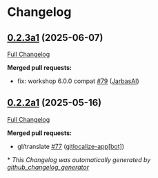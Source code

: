 # Changelog

## [0.2.3a1](https://github.com/OpenVoiceOS/ovos-skill-hello-world/tree/0.2.3a1) (2025-06-07)

[Full Changelog](https://github.com/OpenVoiceOS/ovos-skill-hello-world/compare/0.2.2a1...0.2.3a1)

**Merged pull requests:**

- fix: workshop 6.0.0 compat [\#79](https://github.com/OpenVoiceOS/ovos-skill-hello-world/pull/79) ([JarbasAl](https://github.com/JarbasAl))

## [0.2.2a1](https://github.com/OpenVoiceOS/ovos-skill-hello-world/tree/0.2.2a1) (2025-05-16)

[Full Changelog](https://github.com/OpenVoiceOS/ovos-skill-hello-world/compare/0.2.1...0.2.2a1)

**Merged pull requests:**

- gl/translate [\#77](https://github.com/OpenVoiceOS/ovos-skill-hello-world/pull/77) ([gitlocalize-app[bot]](https://github.com/apps/gitlocalize-app))



\* *This Changelog was automatically generated by [github_changelog_generator](https://github.com/github-changelog-generator/github-changelog-generator)*
